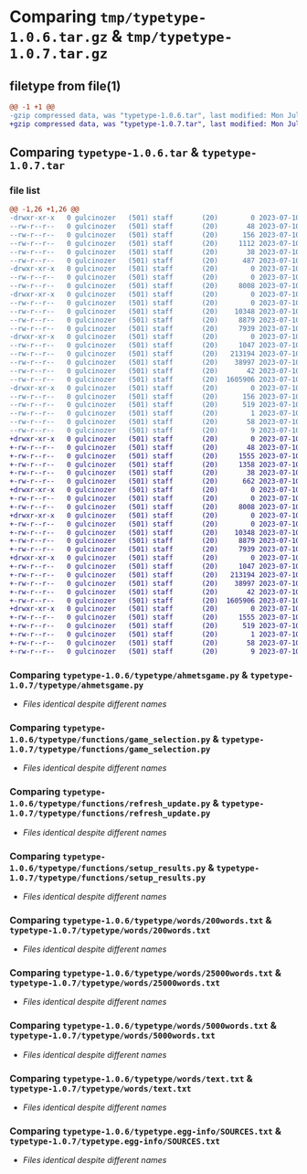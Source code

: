 # Comparing `tmp/typetype-1.0.6.tar.gz` & `tmp/typetype-1.0.7.tar.gz`

## filetype from file(1)

```diff
@@ -1 +1 @@
-gzip compressed data, was "typetype-1.0.6.tar", last modified: Mon Jul 10 22:58:29 2023, max compression
+gzip compressed data, was "typetype-1.0.7.tar", last modified: Mon Jul 10 23:40:21 2023, max compression
```

## Comparing `typetype-1.0.6.tar` & `typetype-1.0.7.tar`

### file list

```diff
@@ -1,26 +1,26 @@
-drwxr-xr-x   0 gulcinozer   (501) staff       (20)        0 2023-07-10 22:58:29.839564 typetype-1.0.6/
--rw-r--r--   0 gulcinozer   (501) staff       (20)       48 2023-07-10 22:56:41.000000 typetype-1.0.6/MANIFEST.in
--rw-r--r--   0 gulcinozer   (501) staff       (20)      156 2023-07-10 22:58:29.839438 typetype-1.0.6/PKG-INFO
--rw-r--r--   0 gulcinozer   (501) staff       (20)     1112 2023-07-10 04:56:06.000000 typetype-1.0.6/README.md
--rw-r--r--   0 gulcinozer   (501) staff       (20)       38 2023-07-10 22:58:29.839611 typetype-1.0.6/setup.cfg
--rw-r--r--   0 gulcinozer   (501) staff       (20)      487 2023-07-10 22:56:21.000000 typetype-1.0.6/setup.py
-drwxr-xr-x   0 gulcinozer   (501) staff       (20)        0 2023-07-10 22:58:29.834201 typetype-1.0.6/typetype/
--rw-r--r--   0 gulcinozer   (501) staff       (20)        0 2023-07-10 22:56:30.000000 typetype-1.0.6/typetype/__init__.py
--rw-r--r--   0 gulcinozer   (501) staff       (20)     8008 2023-07-10 22:56:38.000000 typetype-1.0.6/typetype/ahmetsgame.py
-drwxr-xr-x   0 gulcinozer   (501) staff       (20)        0 2023-07-10 22:58:29.835687 typetype-1.0.6/typetype/functions/
--rw-r--r--   0 gulcinozer   (501) staff       (20)        0 2023-07-10 05:56:46.000000 typetype-1.0.6/typetype/functions/__init__.py
--rw-r--r--   0 gulcinozer   (501) staff       (20)    10348 2023-07-10 04:56:06.000000 typetype-1.0.6/typetype/functions/game_selection.py
--rw-r--r--   0 gulcinozer   (501) staff       (20)     8879 2023-07-10 04:56:06.000000 typetype-1.0.6/typetype/functions/refresh_update.py
--rw-r--r--   0 gulcinozer   (501) staff       (20)     7939 2023-07-10 04:56:06.000000 typetype-1.0.6/typetype/functions/setup_results.py
-drwxr-xr-x   0 gulcinozer   (501) staff       (20)        0 2023-07-10 22:58:29.837079 typetype-1.0.6/typetype/words/
--rw-r--r--   0 gulcinozer   (501) staff       (20)     1047 2023-07-10 04:56:06.000000 typetype-1.0.6/typetype/words/200words.txt
--rw-r--r--   0 gulcinozer   (501) staff       (20)   213194 2023-07-10 04:56:06.000000 typetype-1.0.6/typetype/words/25000words.txt
--rw-r--r--   0 gulcinozer   (501) staff       (20)    38997 2023-07-10 04:56:06.000000 typetype-1.0.6/typetype/words/5000words.txt
--rw-r--r--   0 gulcinozer   (501) staff       (20)       42 2023-07-10 22:57:55.000000 typetype-1.0.6/typetype/words/highscores.txt
--rw-r--r--   0 gulcinozer   (501) staff       (20)  1605906 2023-07-10 04:56:06.000000 typetype-1.0.6/typetype/words/text.txt
-drwxr-xr-x   0 gulcinozer   (501) staff       (20)        0 2023-07-10 22:58:29.834941 typetype-1.0.6/typetype.egg-info/
--rw-r--r--   0 gulcinozer   (501) staff       (20)      156 2023-07-10 22:58:29.000000 typetype-1.0.6/typetype.egg-info/PKG-INFO
--rw-r--r--   0 gulcinozer   (501) staff       (20)      519 2023-07-10 22:58:29.000000 typetype-1.0.6/typetype.egg-info/SOURCES.txt
--rw-r--r--   0 gulcinozer   (501) staff       (20)        1 2023-07-10 22:58:29.000000 typetype-1.0.6/typetype.egg-info/dependency_links.txt
--rw-r--r--   0 gulcinozer   (501) staff       (20)       58 2023-07-10 22:58:29.000000 typetype-1.0.6/typetype.egg-info/entry_points.txt
--rw-r--r--   0 gulcinozer   (501) staff       (20)        9 2023-07-10 22:58:29.000000 typetype-1.0.6/typetype.egg-info/top_level.txt
+drwxr-xr-x   0 gulcinozer   (501) staff       (20)        0 2023-07-10 23:40:21.368714 typetype-1.0.7/
+-rw-r--r--   0 gulcinozer   (501) staff       (20)       48 2023-07-10 22:56:41.000000 typetype-1.0.7/MANIFEST.in
+-rw-r--r--   0 gulcinozer   (501) staff       (20)     1555 2023-07-10 23:40:21.368564 typetype-1.0.7/PKG-INFO
+-rw-r--r--   0 gulcinozer   (501) staff       (20)     1358 2023-07-10 23:35:01.000000 typetype-1.0.7/README.md
+-rw-r--r--   0 gulcinozer   (501) staff       (20)       38 2023-07-10 23:40:21.368772 typetype-1.0.7/setup.cfg
+-rw-r--r--   0 gulcinozer   (501) staff       (20)      662 2023-07-10 23:39:37.000000 typetype-1.0.7/setup.py
+drwxr-xr-x   0 gulcinozer   (501) staff       (20)        0 2023-07-10 23:40:21.361978 typetype-1.0.7/typetype/
+-rw-r--r--   0 gulcinozer   (501) staff       (20)        0 2023-07-10 22:56:30.000000 typetype-1.0.7/typetype/__init__.py
+-rw-r--r--   0 gulcinozer   (501) staff       (20)     8008 2023-07-10 23:14:56.000000 typetype-1.0.7/typetype/ahmetsgame.py
+drwxr-xr-x   0 gulcinozer   (501) staff       (20)        0 2023-07-10 23:40:21.363570 typetype-1.0.7/typetype/functions/
+-rw-r--r--   0 gulcinozer   (501) staff       (20)        0 2023-07-10 05:56:46.000000 typetype-1.0.7/typetype/functions/__init__.py
+-rw-r--r--   0 gulcinozer   (501) staff       (20)    10348 2023-07-10 04:56:06.000000 typetype-1.0.7/typetype/functions/game_selection.py
+-rw-r--r--   0 gulcinozer   (501) staff       (20)     8879 2023-07-10 04:56:06.000000 typetype-1.0.7/typetype/functions/refresh_update.py
+-rw-r--r--   0 gulcinozer   (501) staff       (20)     7939 2023-07-10 04:56:06.000000 typetype-1.0.7/typetype/functions/setup_results.py
+drwxr-xr-x   0 gulcinozer   (501) staff       (20)        0 2023-07-10 23:40:21.365213 typetype-1.0.7/typetype/words/
+-rw-r--r--   0 gulcinozer   (501) staff       (20)     1047 2023-07-10 04:56:06.000000 typetype-1.0.7/typetype/words/200words.txt
+-rw-r--r--   0 gulcinozer   (501) staff       (20)   213194 2023-07-10 04:56:06.000000 typetype-1.0.7/typetype/words/25000words.txt
+-rw-r--r--   0 gulcinozer   (501) staff       (20)    38997 2023-07-10 04:56:06.000000 typetype-1.0.7/typetype/words/5000words.txt
+-rw-r--r--   0 gulcinozer   (501) staff       (20)       42 2023-07-10 22:57:55.000000 typetype-1.0.7/typetype/words/highscores.txt
+-rw-r--r--   0 gulcinozer   (501) staff       (20)  1605906 2023-07-10 04:56:06.000000 typetype-1.0.7/typetype/words/text.txt
+drwxr-xr-x   0 gulcinozer   (501) staff       (20)        0 2023-07-10 23:40:21.362674 typetype-1.0.7/typetype.egg-info/
+-rw-r--r--   0 gulcinozer   (501) staff       (20)     1555 2023-07-10 23:40:21.000000 typetype-1.0.7/typetype.egg-info/PKG-INFO
+-rw-r--r--   0 gulcinozer   (501) staff       (20)      519 2023-07-10 23:40:21.000000 typetype-1.0.7/typetype.egg-info/SOURCES.txt
+-rw-r--r--   0 gulcinozer   (501) staff       (20)        1 2023-07-10 23:40:21.000000 typetype-1.0.7/typetype.egg-info/dependency_links.txt
+-rw-r--r--   0 gulcinozer   (501) staff       (20)       58 2023-07-10 23:40:21.000000 typetype-1.0.7/typetype.egg-info/entry_points.txt
+-rw-r--r--   0 gulcinozer   (501) staff       (20)        9 2023-07-10 23:40:21.000000 typetype-1.0.7/typetype.egg-info/top_level.txt
```

### Comparing `typetype-1.0.6/typetype/ahmetsgame.py` & `typetype-1.0.7/typetype/ahmetsgame.py`

 * *Files identical despite different names*

### Comparing `typetype-1.0.6/typetype/functions/game_selection.py` & `typetype-1.0.7/typetype/functions/game_selection.py`

 * *Files identical despite different names*

### Comparing `typetype-1.0.6/typetype/functions/refresh_update.py` & `typetype-1.0.7/typetype/functions/refresh_update.py`

 * *Files identical despite different names*

### Comparing `typetype-1.0.6/typetype/functions/setup_results.py` & `typetype-1.0.7/typetype/functions/setup_results.py`

 * *Files identical despite different names*

### Comparing `typetype-1.0.6/typetype/words/200words.txt` & `typetype-1.0.7/typetype/words/200words.txt`

 * *Files identical despite different names*

### Comparing `typetype-1.0.6/typetype/words/25000words.txt` & `typetype-1.0.7/typetype/words/25000words.txt`

 * *Files identical despite different names*

### Comparing `typetype-1.0.6/typetype/words/5000words.txt` & `typetype-1.0.7/typetype/words/5000words.txt`

 * *Files identical despite different names*

### Comparing `typetype-1.0.6/typetype/words/text.txt` & `typetype-1.0.7/typetype/words/text.txt`

 * *Files identical despite different names*

### Comparing `typetype-1.0.6/typetype.egg-info/SOURCES.txt` & `typetype-1.0.7/typetype.egg-info/SOURCES.txt`

 * *Files identical despite different names*


